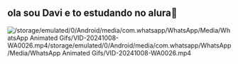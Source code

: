 ## ola sou Davi e to estudando no alura👋
![/storage/emulated/0/Android/media/com.whatsapp/WhatsApp/Media/WhatsApp Animated Gifs/VID-20241008-WA0026.mp4/storage/emulated/0/Android/media/com.whatsapp/WhatsApp/Media/WhatsApp Animated Gifs/VID-20241008-WA0026.mp4](link)
<!--
**Davi030707/Davi030707** is a ✨ _special_ ✨ repository because its `README.md` (this file) appears on your GitHub profile.

Here are some ideas to get you started:

- 🔭 I’m currently working on ...
- 🌱 I’m currently learning ...
- 👯 I’m looking to collaborate on ...
- 🤔 I’m looking for help with ...
- 💬 Ask me about ...
- 📫 How to reach me: ...
- 😄 Pronouns: ...
- ⚡ Fun fact: ...
-->
